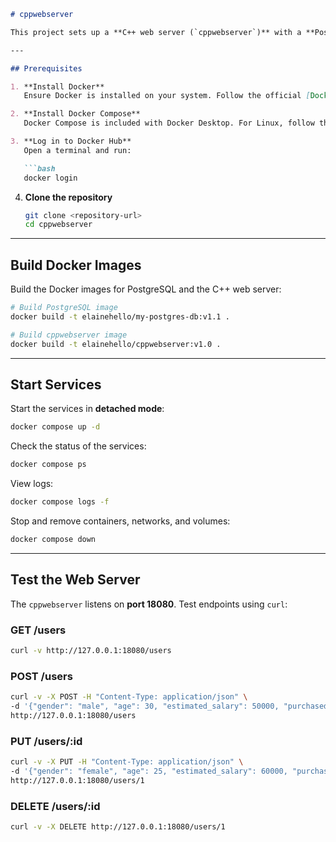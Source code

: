 ````markdown
# cppwebserver

This project sets up a **C++ web server (`cppwebserver`)** with a **PostgreSQL database** using Docker Compose. Follow the steps below to build, configure, and run the application.

---

## Prerequisites

1. **Install Docker**  
   Ensure Docker is installed on your system. Follow the official [Docker installation guide](https://docs.docker.com/get-docker/).

2. **Install Docker Compose**  
   Docker Compose is included with Docker Desktop. For Linux, follow the [Docker Compose installation guide](https://docs.docker.com/compose/install/).

3. **Log in to Docker Hub**  
   Open a terminal and run:

   ```bash
   docker login
````

4. **Clone the repository**

   ```bash
   git clone <repository-url>
   cd cppwebserver
   ```

---

## Build Docker Images

Build the Docker images for PostgreSQL and the C++ web server:

```bash
# Build PostgreSQL image
docker build -t elainehello/my-postgres-db:v1.1 .

# Build cppwebserver image
docker build -t elainehello/cppwebserver:v1.0 .
```

---

## Start Services

Start the services in **detached mode**:

```bash
docker compose up -d
```

Check the status of the services:

```bash
docker compose ps
```

View logs:

```bash
docker compose logs -f
```

Stop and remove containers, networks, and volumes:

```bash
docker compose down
```

---

## Test the Web Server

The `cppwebserver` listens on **port 18080**. Test endpoints using `curl`:

### GET /users

```bash
curl -v http://127.0.0.1:18080/users
```

### POST /users

```bash
curl -v -X POST -H "Content-Type: application/json" \
-d '{"gender": "male", "age": 30, "estimated_salary": 50000, "purchased": true}' \
http://127.0.0.1:18080/users
```

### PUT /users/:id

```bash
curl -v -X PUT -H "Content-Type: application/json" \
-d '{"gender": "female", "age": 25, "estimated_salary": 60000, "purchased": false}' \
http://127.0.0.1:18080/users/1
```

### DELETE /users/:id

```bash
curl -v -X DELETE http://127.0.0.1:18080/users/1
```